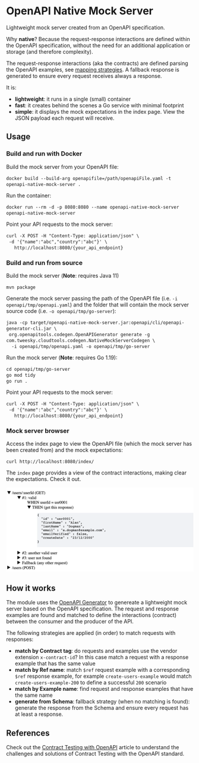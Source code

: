 # OpenAPI Native Mock Server

Lightweight mock server created from an OpenAPI specification. 

Why **native**? Because the request-response interactions are defined within the OpenAPI specification, without
the need for an additional application or storage (and therefore complexity).

The request-response interactions (aka the contracts) are defined parsing the OpenAPI examples, see [mapping strategies](#how-it-works).
A fallback response is generated to ensure every request receives always a response.

It is:
* **lightweight**: it runs in a single (small) container
* **fast**: it creates behind the scenes a Go service with minimal footprint
* **simple**: it displays the mock expectations in the index page. View the JSON payload each request will receive.

## Usage

### Build and run with Docker

Build the mock server from your OpenAPI file:
```docker
docker build --build-arg openapifile=/path/openapiFile.yaml -t openapi-native-mock-server .
```

Run the container:
```docker
docker run --rm -d -p 8080:8080 --name openapi-native-mock-server openapi-native-mock-server
```

Point your API requests to the mock server:
```shell
curl -X POST -H "Content-Type: application/json" \
 -d '{"name":"abc","country":"abc"}' \
   http://localhost:8080/{your_api_endpoint}
```

### Build and run from source

Build the mock server (**Note**: requires Java 11)
```shell
mvn package
```

Generate the mock server passing the path of the OpenAPI file (i.e. `-i openapi/tmp/openapi.yaml`) and the
folder that will contain the mock server source code (i.e. `-o openapi/tmp/go-server`):
```shell
java -cp target/openapi-native-mock-server.jar:openapi/cli/openapi-generator-cli.jar \
 org.openapitools.codegen.OpenAPIGenerator generate -g com.tweesky.cloudtools.codegen.NativeMockServerCodegen \
  -i openapi/tmp/openapi.yaml -o openapi/tmp/go-server
```

Run the mock server (**Note**: requires Go 1.19):

```shell
cd openapi/tmp/go-server
go mod tidy
go run .
```

Point your API requests to the mock server:
```shell
curl -X POST -H "Content-Type: application/json" \
 -d '{"name":"abc","country":"abc"}' \
   http://localhost:8080/{your_api_endpoint}
```

### Mock server browser

Access the index page to view the OpenAPI file (which the mock server has been created from) 
and the mock expectations:
```shell
curl http://localhost:8080/index/
```
The `index` page provides a view of the contract interactions, making clear the expectations.
Check it out.

![Mock server browser](mock-server.png)


## How it works

The module uses the [OpenAPI Generator](https://github.com/OpenAPITools/openapi-generator) to genereate a lightweight 
mock server based on the OpenAPI specification. The request and response examples are found and matched to define the 
interactions (contract) between the consumer and the producer of the API.  

The following strategies are applied (in order) to match requests with responses:
* **match by Contract tag**: do requests and examples use the vendor extension `x-contract-id`? In this case match a request with a response example that has the same value
* **match by Ref name**: match `$ref` request example with a corresponding `$ref` response example, for example 
`create-users-example` would match `create-users-example-200` to define a successful `200` scenario
* **match by Example name**: find request and response examples that have the same name
* **generate from Schema**: fallback strategy (when no matching is found): generate the response from the Schema and
ensure every request has at least a response.


## References

Check out the [Contract Testing with OpenAPI](https://medium.com/geekculture/contract-testing-with-openapi-42267098ddc7) article
to understand the challenges and solutions of Contract Testing with the OpenAPI standard.

